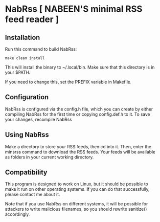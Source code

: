 NabRss [ NABEEN'S minimal RSS feed reader ]
======
Installation
------------
Run this command to build NabRss:

	make clean install

This will install the binary to ~/.local/bin. Make sure that this directory is
in your $PATH.

If you need to change this, set the PREFIX variable in Makefile.

Configuration
-------------
NabRss is configured via the config.h file, which you can create by
either compiling NabRss for the first time or copying config.def.h
to it. To save your changes, recompile NabRss

Using NabRss
------------
Make a directory to store your RSS feeds, then cd into it. Then, enter 
the minsrss command to download the RSS feeds. Your feeds will be 
available as folders in your current working directory.

Compatibility
-------------
This program is designed to work on Linux, but it should be possible
to make it run on other operating systems. If you can do that
successfully, please contact me about it.

Note that if you use NabRss on different systems, it will be possible for
attackers to write malicious filenames, so you should rewrite sanitize()
accordingly.
